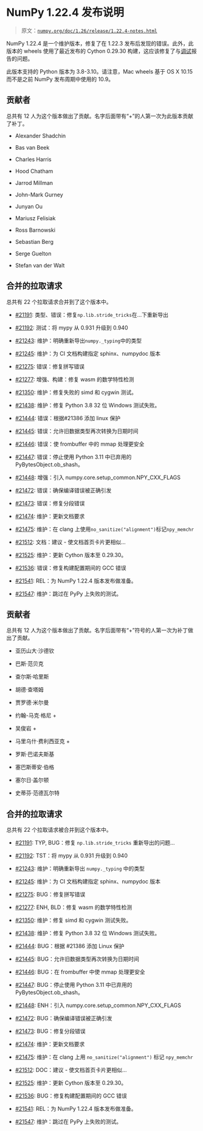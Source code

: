 # NumPy 1.22.4 发布说明

> 原文：[`numpy.org/doc/1.26/release/1.22.4-notes.html`](https://numpy.org/doc/1.26/release/1.22.4-notes.html)

NumPy 1.22.4 是一个维护版本，修复了在 1.22.3 发布后发现的错误。此外，此版本的 wheels 使用了最近发布的 Cython 0.29.30 构建，这应该修复了与[调试](https://github.com/numpy/numpy/issues/21008)报告的问题。

此版本支持的 Python 版本为 3.8-3.10。请注意，Mac wheels 基于 OS X 10.15 而不是之前 NumPy 发布周期中使用的 10.9。

## 贡献者

总共有 12 人为这个版本做出了贡献。名字后面带有“+”的人第一次为此版本贡献了补丁。

+   Alexander Shadchin

+   Bas van Beek

+   Charles Harris

+   Hood Chatham

+   Jarrod Millman

+   John-Mark Gurney

+   Junyan Ou

+   Mariusz Felisiak

+   Ross Barnowski

+   Sebastian Berg

+   Serge Guelton

+   Stefan van der Walt

## 合并的拉取请求

总共有 22 个拉取请求合并到了这个版本中。

+   [#21191](https://github.com/numpy/numpy/pull/21191): 类型、错误：修复`np.lib.stride_tricks`在…下重新导出

+   [#21192](https://github.com/numpy/numpy/pull/21192): 测试：将 mypy 从 0.931 升级到 0.940

+   [#21243](https://github.com/numpy/numpy/pull/21243): 维护：明确重新导出`numpy._typing`中的类型

+   [#21245](https://github.com/numpy/numpy/pull/21245): 维护：为 CI 文档构建指定 sphinx、numpydoc 版本

+   [#21275](https://github.com/numpy/numpy/pull/21275): 错误：修复拼写错误

+   [#21277](https://github.com/numpy/numpy/pull/21277): 增强、构建：修复 wasm 的数学特性检测

+   [#21350](https://github.com/numpy/numpy/pull/21350): 维护：修复失败的 simd 和 cygwin 测试。

+   [#21438](https://github.com/numpy/numpy/pull/21438): 维护：修复 Python 3.8 32 位 Windows 测试失败。

+   [#21444](https://github.com/numpy/numpy/pull/21444): 错误：根据#21386 添加 linux 保护

+   [#21445](https://github.com/numpy/numpy/pull/21445): 错误：允许旧数据类型再次转换为日期时间

+   [#21446](https://github.com/numpy/numpy/pull/21446): 错误：使 frombuffer 中的 mmap 处理更安全

+   [#21447](https://github.com/numpy/numpy/pull/21447): 错误：停止使用 Python 3.11 中已弃用的 PyBytesObject.ob_shash。

+   [#21448](https://github.com/numpy/numpy/pull/21448): 增强：引入 numpy.core.setup_common.NPY_CXX_FLAGS

+   [#21472](https://github.com/numpy/numpy/pull/21472): 错误：确保编译错误被正确引发

+   [#21473](https://github.com/numpy/numpy/pull/21473): 错误：修复分段错误

+   [#21474](https://github.com/numpy/numpy/pull/21474): 维护：更新文档要求

+   [#21475](https://github.com/numpy/numpy/pull/21475): 维护：在 clang 上使用`no_sanitize("alignment")`标记`npy_memchr`

+   [#21512](https://github.com/numpy/numpy/pull/21512): 文档：建议 - 使文档首页卡片更相似…

+   [#21525](https://github.com/numpy/numpy/pull/21525): 维护：更新 Cython 版本至 0.29.30。

+   [#21536](https://github.com/numpy/numpy/pull/21536): 错误：修复构建配置期间的 GCC 错误

+   [#21541](https://github.com/numpy/numpy/pull/21541): REL：为 NumPy 1.22.4 版本发布做准备。

+   [#21547](https://github.com/numpy/numpy/pull/21547): 维护：跳过在 PyPy 上失败的测试。

## 贡献者

总共有 12 人为这个版本做出了贡献。名字后面带有“+”符号的人第一次为补丁做出了贡献。

+   亚历山大·沙德钦

+   巴斯·范贝克

+   查尔斯·哈里斯

+   胡德·查塔姆

+   贾罗德·米尔曼

+   约翰-马克·格尼 +

+   吴俊岩 +

+   马里乌什·费利西亚克 +

+   罗斯·巴诺夫斯基

+   塞巴斯蒂安·伯格

+   塞尔日·盖尔顿

+   史蒂芬·范德瓦尔特

## 合并的拉取请求

总共有 22 个拉取请求被合并到这个版本中。

+   [#21191](https://github.com/numpy/numpy/pull/21191): TYP, BUG：修复 `np.lib.stride_tricks` 重新导出的问题…

+   [#21192](https://github.com/numpy/numpy/pull/21192): TST：将 mypy 从 0.931 升级到 0.940

+   [#21243](https://github.com/numpy/numpy/pull/21243): 维护：明确重新导出 `numpy._typing` 中的类型

+   [#21245](https://github.com/numpy/numpy/pull/21245): 维护：为 CI 文档构建指定 sphinx、numpydoc 版本

+   [#21275](https://github.com/numpy/numpy/pull/21275): BUG：修复拼写错误

+   [#21277](https://github.com/numpy/numpy/pull/21277): ENH, BLD：修复 wasm 的数学特性检测

+   [#21350](https://github.com/numpy/numpy/pull/21350): 维护：修复 simd 和 cygwin 测试失败。

+   [#21438](https://github.com/numpy/numpy/pull/21438): 维护：修复 Python 3.8 32 位 Windows 测试失败。

+   [#21444](https://github.com/numpy/numpy/pull/21444): BUG：根据 #21386 添加 Linux 保护

+   [#21445](https://github.com/numpy/numpy/pull/21445): BUG：允许旧数据类型再次转换为日期时间

+   [#21446](https://github.com/numpy/numpy/pull/21446): BUG：在 frombuffer 中使 mmap 处理更安全

+   [#21447](https://github.com/numpy/numpy/pull/21447): BUG：停止使用 Python 3.11 中已弃用的 PyBytesObject.ob_shash。

+   [#21448](https://github.com/numpy/numpy/pull/21448): ENH：引入 numpy.core.setup_common.NPY_CXX_FLAGS

+   [#21472](https://github.com/numpy/numpy/pull/21472): BUG：确保编译错误被正确引发

+   [#21473](https://github.com/numpy/numpy/pull/21473): BUG：修复分段错误

+   [#21474](https://github.com/numpy/numpy/pull/21474): 维护：更新文档要求

+   [#21475](https://github.com/numpy/numpy/pull/21475): 维护：在 clang 上用 `no_sanitize("alignment")` 标记 `npy_memchr`

+   [#21512](https://github.com/numpy/numpy/pull/21512): DOC：建议 - 使文档首页卡片更相似…

+   [#21525](https://github.com/numpy/numpy/pull/21525): 维护：更新 Cython 版本至 0.29.30。

+   [#21536](https://github.com/numpy/numpy/pull/21536): BUG：修复构建配置期间的 GCC 错误

+   [#21541](https://github.com/numpy/numpy/pull/21541): REL：为 NumPy 1.22.4 版本发布做准备。

+   [#21547](https://github.com/numpy/numpy/pull/21547): 维护：跳过在 PyPy 上失败的测试。
